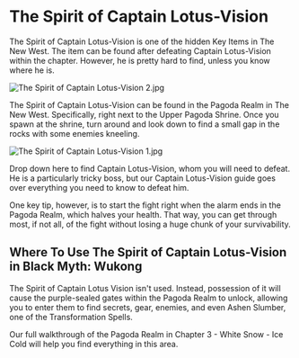 # The Spirit of Captain Lotus-Vision

The Spirit of Captain Lotus-Vision is one of the hidden Key Items in The New West. The item can be found after defeating Captain Lotus-Vision within the chapter. However, he is pretty hard to find, unless you know where he is. 

![The Spirit of Captain Lotus-Vision 2.jpg](https://oyster.ignimgs.com/mediawiki/apis.ign.com/black-myth-wukong/7/70/The_Spirit_of_Captain_Lotus-Vision_2.jpg)

The Spirit of Captain Lotus-Vision can be found in the Pagoda Realm in The New West. Specifically, right next to the Upper Pagoda Shrine. Once you spawn at the shrine, turn around and look down to find a small gap in the rocks with some enemies kneeling. 

![The Spirit of Captain Lotus-Vision 1.jpg](https://oyster.ignimgs.com/mediawiki/apis.ign.com/black-myth-wukong/4/40/The_Spirit_of_Captain_Lotus-Vision_1.jpg)

Drop down here to find Captain Lotus-Vision, whom you will need to defeat. He is a particularly tricky boss, but our Captain Lotus-Vision guide goes over everything you need to know to defeat him. 

One key tip, however, is to start the fight right when the alarm ends in the Pagoda Realm, which halves your health. That way, you can get through most, if not all, of the fight without losing a huge chunk of your survivability. 

## Where To Use The Spirit of Captain Lotus-Vision in Black Myth: Wukong

The Spirit of Captain Lotus Vision isn't used. Instead, possession of it will cause the purple-sealed gates within the Pagoda Realm to unlock, allowing you to enter them to find secrets, gear, enemies, and even Ashen Slumber, one of the Transformation Spells. 

Our full walkthrough of the Pagoda Realm in Chapter 3 - White Snow - Ice Cold will help you find everything in this area. 
